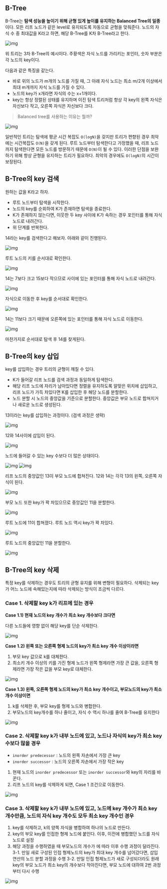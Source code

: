 ## B-Tree

B-Tree는 **탐색 성능을 높이기 위해 균형 있게 높이를 유지하는 Balanced Tree의 일종**이다.  모든 리프 노드가 같은 level로 유지되도록 자동으로 균형을 맞춰준다.
노드의 자식 수 중 최대값을 K라고 하면, 해당 B-Tree를 K차 B-Tree라고 한다.

![img](https://github.com/dilmah0203/TIL/blob/main/Image/B-Tree.png)

위 트리는 3차 B-Tree의 예시이다. 주황색은 자식 노드를 가리키는 포인터, 숫자 부분은 각 노드의 key이다. 

다음과 같은 특징을 같는다.

- 바로 위의 노드가 m개의 노드를 가질 때, 그 아래 자식 노드는 최소 m/2개 이상에서 최대 m개까지 자식 노드를 가질 수 있다.
- 노드의 key가 x개라면 자식의 수는 x+1개이다.
- key는 항상 정렬된 상태를 유지하며 이진 탐색 트리처럼 항상 각 key의 왼쪽 자식은 자신보다 작고, 오른쪽 자식은 자신보다 크다. 

> Balanced tree를 사용하는 이유는 뭘까?

![img](https://github.com/dilmah0203/TIL/blob/main/Image/B-Tree2.png)

일반적인 트리는 탐색에 평균 시간 복잡도 `O(logN)`을 갖지만 트리가 편향된 경우 최악에는 시간복잡도 `O(N)`을 갖게 된다. 루트 노드부터 탐색한다고 가정했을 때, 리프 노드까지 탐색한다면 모든 노드를 방문하기 때문에 `O(N)`이 될 수 있다.
이러한 단점을 보완하기 위해 항상 균형을 유지하는 트리가 필요하다. 최악의 경우에도 `O(logN)`의 시간이 보장된다.

## B-Tree의 key 검색

원하는 값을 K라고 하자.

- 루트 노드부터 탐색을 시작한다.
- 노드의 key를 순회하여 K가 존재하면 탐색을 종료한다.
- K가 존재하지 않는다면, 이웃한 두 key 사이에 K가 속하는 경우 포인터를 통해 자식 노드로 내려간다.
- 위 단계를 반복한다.

14라는 key를 검색한다고 해보자. 아래와 같이 진행된다.

![img](https://github.com/dilmah0203/TIL/blob/main/Image/B-Tree3.png)

루트 노드의 키를 순서대로 확인한다. 

![img](https://github.com/dilmah0203/TIL/blob/main/Image/B-Tree4.png)

14는 7보다 크고 15보다 작으므로 사이에 있는 포인터를 통해 자식 노드로 내려간다.

![img](https://github.com/dilmah0203/TIL/blob/main/Image/B-Tree5.png)

자식으로 이동한 후 key를 순서대로 확인한다. 

![img](https://github.com/dilmah0203/TIL/blob/main/Image/B-Tree6.png)

14는 11보다 크기 때문에 오른쪽에 있는 포인터를 통해 자식 노드로 이동한다.

![img](https://github.com/dilmah0203/TIL/blob/main/Image/B-Tree7.png)

마찬가지로 순서대로 탐색 후 14를 찾게된다.

## B-Tree의 key 삽입

key를 삽입하는 경우 트리의 균형이 깨질 수 있다.

- K가 들어갈 리프 노드를 검색 과정과 동일하게 탐색한다.
- 해당 리프 노드에 자리가 남아있다면 정렬을 유지하도록 알맞은 위치에 삽입하고, 리프 노드가 가득 차있다면 K를 삽입한 후 해당 노드를 분할한다.
- 노드 분할 시 노드의 중앙값을 기준으로 분할한다. 중앙값은 부모 노드로 합쳐지거나 새로운 노드로 생성된다.

13이라는 key를 삽입하는 과정이다. (검색 과정은 생략)

![img](https://github.com/dilmah0203/TIL/blob/main/Image/B-Tree8.png)

12와 14사이에 삽입이 된다.

![img](https://github.com/dilmah0203/TIL/blob/main/Image/B-Tree9.png)

노드에 들어갈 수 있는 key 수보다 더 많은 상태이다.

![img](https://github.com/dilmah0203/TIL/blob/main/Image/B-Tree10.png)
![img](https://github.com/dilmah0203/TIL/blob/main/Image/B-Tree11.png)

리프 노드의 중앙값인 13이 부모 노드에 합쳐진다. 12와 14는 각각 13의 왼쪽, 오른쪽 자식이 된다.

![img](https://github.com/dilmah0203/TIL/blob/main/Image/B-Tree12.png)

부모 노드 또한 key가 꽉 차있으므로 중앙값인 11을 분할한다.

![img](https://github.com/dilmah0203/TIL/blob/main/Image/B-Tree13.png)

루트 노드에 11이 합쳐졌다. 루트 노드 역시 key가 꽉 차있다.

![img](https://github.com/dilmah0203/TIL/blob/main/Image/B-Tree14.png)

루트 노드의 중앙값인 11을 분할한다.

![img](https://github.com/dilmah0203/TIL/blob/main/Image/B-Tree15.png)

## B-Tree의 key 삭제

특정 key를 삭제하는 경우도 트리의 균형 유지를 위해 변형이 필요하다. 삭제되는 key가 어느 노드에 속해있는지에 따라 삭제되는 방식이 조금씩 다르다.

### Case 1. 삭제할 key k가 리프에 있는 경우

**Case 1.1) 현재 노드의 key 개수가 최소 key 개수보다 크다면**

다른 노드들에 영향 없이 해당 key를 단순 삭제한다.

![img](https://github.com/dilmah0203/TIL/blob/main/Image/B-Tree16.png)
 
**Case 1.2) 왼쪽 또는 오른쪽 형제 노드의 key가 최소 key 개수 이상이라면**
  
1. 부모 key 값으로 k를 대체한다.
2. 최소키 개수 이상의 키를 가진 형제 노드가 왼쪽 형제라면 가장 큰 값을, 오른쪽 형제라면 가장 작은 값을 부모 key로 대체한다.

![img](https://github.com/dilmah0203/TIL/blob/main/Image/B-Tree17.png)

**Case 1.3) 왼쪽, 오른쪽 형제 노드의 key가 최소 key 개수이고, 부모노드의 key가 최소개수 이상이면**

1. k를 삭제한 후, 부모 key를 형제 노드와 병합한다.
2. 부모노드의 key개수를 하나 줄이고, 자식 수 역시 하나를 줄여 B-Tree를 유지한다

![img](https://github.com/dilmah0203/TIL/blob/main/Image/B-Tree18.png)   

### Case 2. 삭제할 key k가 내부 노드에 있고, 노드나 자식의 key가 최소 key수보다 많을 경우

- `inorder predecessor` : 노드의 왼쪽 자손에서 가장 큰 key
- `inorder successor` : 노드의 오른쪽 자손에서 가장 작은 key
  
1. 현재 노드의 `inorder predecessor` 또는 `inorder successor`와 key의 자리를 바꾼다.
2. 리프 노드의 key를 삭제하게 되면, Case 1 조건으로 이동한다.

![img](https://github.com/dilmah0203/TIL/blob/main/Image/B-Tree19.png) 

### Case 3. 삭제할 key k가 내부 노드에 있고, 노드에 key 개수가 최소 key 개수만큼, 노드의 자식 key 개수도 모두 최소 key 개수인 경우

1. key를 삭제하고, k의 양쪽 자식을 병합하여 하나의 노드로 만든다.
2. key의 부모 key를 인접한 형제 노드에 붙인다. 이후, 이전에 병합했던 노드를 자식노드로 설정
3. 해당 과정을 수행하였을 때 부모노드의 개수가 에 따라 이후 수행 과정이 달라진다.
  3-1. 만일 새로 구성된 인접 형제노드의 key가 최대 key 개수를 넘어갔다면, 삽입 연산의 노드 분할 과정을 수행
  3-2. 만일 인접 형제노드가 새로 구성되더라도 원래 key의 부모 노드가 최소 key의 개수보다 작아진다면, 부모 노드에 대하여 2번 과정부터 다시 수행

![img](https://github.com/dilmah0203/TIL/blob/main/Image/B-Tree20.png) 

